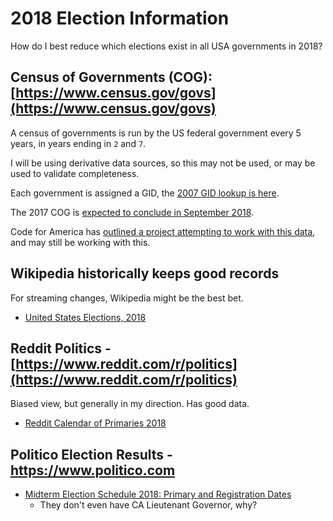 # 2018 Election Information

How do I best reduce which elections exist in all USA governments in 2018?



## Census of Governments (COG): [https://www.census.gov/govs](https://www.census.gov/govs)

A census of governments is run by the US federal government every 5 years, in years ending in `2` and `7`.

I will be using derivative data sources, so this may not be used, or may be used to validate completeness.

Each government is assigned a GID, the [2007 GID lookup is here](https://harvester.census.gov/GID/MainPage.aspx).

The 2017 COG is [expected to conclude in September 2018](https://www.census.gov/newsroom/press-releases/2017/cog.html).

Code for America has [outlined a project attempting to work with this data](https://github.com/codeforamerica/project-ideas/issues/60), and may still be working with this.


## Wikipedia historically keeps good records

For streaming changes, Wikipedia might be the best bet.

- [United States Elections, 2018](https://en.wikipedia.org/wiki/United_States_elections,_2018)



## Reddit Politics - [https://www.reddit.com/r/politics](https://www.reddit.com/r/politics)

Biased view, but generally in my direction.  Has good data.


- [Reddit Calendar of Primaries 2018](https://old.reddit.com/r/politics/comments/7nmfkw/2018_calendar_of_primaries/)



## Politico Election Results - https://www.politico.com

- [Midterm Election Schedule 2018: Primary and Registration Dates](https://www.politico.com/election-results/2018)
	- They don't even have CA Lieutenant Governor, why?